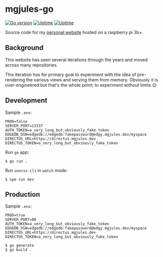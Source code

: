 # mgjules-go

[![Go version](https://img.shields.io/github/go-mod/go-version/mgjules/mgjules-go.svg)](https://pkg.go.dev/github.com/mgjules/mgjules-go)
[![Uptime](https://status.mgjules.dev/api/v1/endpoints/core_myspace/uptimes/7d/badge.svg)](https://status.mgjules.dev/endpoints/core_myspace)
[![Uptime](https://status.mgjules.dev/api/v1/endpoints/core_myspace/response-times/7d/badge.svg)](https://status.mgjules.dev/endpoints/core_myspace)

Source code for my [personal website](https://mgjules.dev) hosted on a raspberry pi 3b+.

## Background

This website has seen several iterations through the years and moved across many repositories.

This iteration has for primary goal to experiment with the idea of pre-rendering the various views and serving them from memory. Obviously it is over-engineered but that's the whole point; to experiment without limits :wink:

## Development

Sample `.env`:
```shell
PROD=false
SERVER_PORT=13337
AUTH_TOKEN=a_very_long_but_obviously_fake_token
EDGEDB_DSN=edgedb://edgedb:fakepassword@edgy.mgjules.dev/myspace
DIRECTUS_URL=https://directus.mgjules.dev
DIRECTUS_TOKEN=a_very_long_but_obviously_fake_token
```

Run `go` app:
```shell
$ go run .
```

Run `unocss-cli` in `watch` mode:
```shell
$ npm run dev
```

## Production

Sample `.env`:
```shell
PROD=true
SERVER_PORT=80
AUTH_TOKEN=a_very_long_but_obviously_fake_token
EDGEDB_DSN=edgedb://edgedb:fakepassword@edgy.mgjules.dev/myspace
DIRECTUS_URL=https://directus.mgjules.dev
DIRECTUS_TOKEN=a_very_long_but_obviously_fake_token
```

```shell
$ go generate
$ go build .
```
